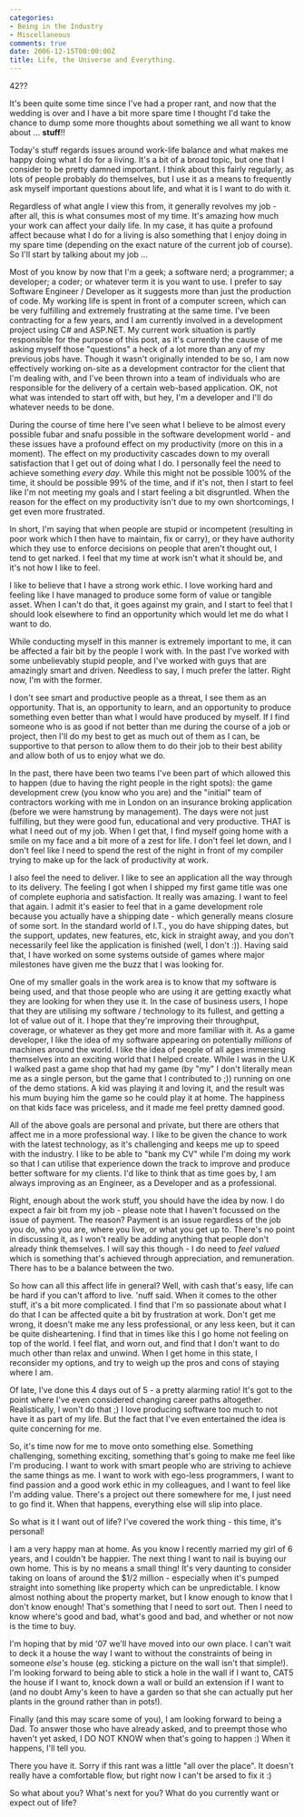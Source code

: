 ```yaml
---
categories:
- Being in the Industry
- Miscellaneous
comments: true
date: 2006-12-15T00:00:00Z
title: Life, the Universe and Everything.
---
```


42??

It's been quite some time since I've had a proper rant, and now that the wedding is over and I have a bit more spare time I thought I'd take the chance to dump some more thoughts about something we all want to know about ... <strong>stuff</strong>!!

Today's stuff regards issues around work-life balance and what makes me happy doing what I do for a living. It's a bit of a broad topic, but one that I consider to be pretty damned important. I think about this fairly regularly, as lots of people probably do themselves, but I use it as a means to frequently ask myself important questions about life, and what it is I want to do with it.

Regardless of what angle I view this from, it generally revolves my job - after all, this is what consumes most of my time. It's amazing how much your work can affect your daily life. In my case, it has quite a profound affect because what I do for a living is also something that I enjoy doing in my spare time (depending on the exact nature of the current job of course). So I'll start by talking about my job ...

Most of you know by now that I'm a geek; a software nerd; a programmer; a developer; a coder; or whatever term it is you want to use. I prefer to say Software Engineer / Developer as it suggests more than just the production of code. My working life is spent in front of a computer screen, which can be very fulfilling and extremely frustrating at the same time. I've been contracting for a few years, and I am currently involved in a development project using C# and ASP.NET. My current work situation is partly responsible for the purpose of this post, as it's currently the cause of me asking myself those "questions" a heck of a lot more than any of my previous jobs have. Though it wasn't originally intended to be so, I am now effectively working on-site as a development contractor for the client that I'm dealing with, and I've been thrown into a team of individuals who are responsible for the delivery of a certain web-based application. OK, not what was intended to start off with, but hey, I'm a developer and I'll do whatever needs to be done.

During the course of time here I've seen what I believe to be almost every possible fubar and snafu possible in the software development world - and these issues have a profound effect on my productivity (more on this in a moment). The effect on my productivity cascades down to my overall satisfaction that I get out of doing what I do. I personally feel the need to achieve something <em>every day</em>. While this might not be possible 100% of the time, it should be possible 99% of the time, and if it's not, then I start to feel like I'm not meeting my goals and I start feeling a bit disgruntled. When the reason for the effect on my productivity isn't due to my own shortcomings, I get even more frustrated.

In short, I'm saying that when people are stupid or incompetent (resulting in poor work which I then have to maintain, fix or carry), or they have authority which they use to enforce decisions on people that aren't thought out, I tend to get narked. I feel that my time at work isn't what it should be, and it's not how I like to feel.

I like to believe that I have a strong work ethic. I love working hard and feeling like I have managed to produce some form of value or tangible asset. When I can't do that, it goes against my grain, and I start to feel that I should look elsewhere to find an opportunity which would let me do what I want to do.

While conducting myself in this manner is extremely important to me, it can be affected a fair bit by the people I work with. In the past I've worked with some unbelievably stupid people, and I've worked with guys that are amazingly smart and driven. Needless to say, I much prefer the latter. Right now, I'm with the former.

I don't see smart and productive people as a threat, I see them as an opportunity. That is, an opportunity to learn, and an opportunity to produce something even better than what I would have produced by myself. If I find someone who is as good if not better than me during the course of a job or project, then I'll do my best to get as much out of them as I can, be supportive to that person to allow them to do their job to their best ability and allow both of us to enjoy what we do.

In the past, there have been two teams I've been part of which allowed this to happen (due to having the right people in the right spots): the game development crew (you know who you are) and the "initial" team of contractors working with me in London on an insurance broking application (before we were hamstrung by management). The days were not just fulfilling, but they were good fun, educational and very productive. THAT is what I need out of my job. When I get that, I find myself going home with a smile on my face and a bit more of a zest for life. I don't feel let down, and I don't feel like I need to spend the rest of the night in front of my compiler trying to make up for the lack of productivity at work.

I also feel the need to deliver. I like to see an application all the way through to its delivery. The feeling I got when I shipped my first game title was one of complete euphoria and satisfaction. It really was amazing. I want to feel that again. I admit it's easier to feel that in a game development role because you actually have a shipping date - which generally means closure of some sort. In the standard world of I.T., you do have shipping dates, but the support, updates, new features, etc, kick in straight away, and you don't necessarily feel like the application is finished (well, I don't :)). Having said that, I have worked on some systems outside of games where major milestones have given me the buzz that I was looking for.

One of my smaller goals in the work area is to know that my software is being used, and that those people who are using it are getting exactly what they are looking for when they use it. In the case of business users, I hope that they are utilising my software / technology to its fullest, and getting a lot of value out of it. I hope that they're improving their throughput, coverage, or whatever as they get more and more familiar with it. As a game developer, I like the idea of my software appearing on potentially <em>millions</em> of machines around the world. I like the idea of people of all ages immersing themselves into an exciting world that I helped create. While I was in the U.K I walked past a game shop that had my game (by "my" I don't literally mean me as a single person, but the game that I contributed to ;)) running on one of the demo stations. A kid was playing it and loving it, and the result was his mum buying him the game so he could play it at home. The happiness on that kids face was priceless, and it made me feel pretty damned good.

All of the above goals are personal and private, but there are others that affect me in a more professional way. I like to be given the chance to work with the latest technology, as it's challenging and keeps me up to speed with the industry. I like to be able to "bank my CV" while I'm doing my work so that I can utilise that experience down the track to improve and produce better software for my clients. I'd like to think that as time goes by, I am always improving as an Engineer, as a Developer and as a professional.

Right, enough about the work stuff, you should have the idea by now. I do expect a fair bit from my job - please note that I haven't focussed on the issue of payment. The reason? Payment is an issue regardless of the job you do, who you are, where you live, or what you get up to. There's no point in discussing it, as I won't really be adding anything that people don't already think themselves. I will say this though - I do need to <em>feel valued</em> which is something that's achieved through appreciation, and remuneration. There has to be a balance between the two.

So how can all this affect life in general? Well, with cash that's easy, life can be hard if you can't afford to live. 'nuff said. When it comes to the other stuff, it's a bit more complicated. I find that I'm so passionate about what I do that I can be affected quite a bit by frustration at work. Don't get me wrong, it doesn't make me any less professional, or any less keen, but it can be quite disheartening. I find that in times like this I go home not feeling on top of the world. I feel flat, and worn out, and find that I don't want to do much other than relax and unwind. When I get home in this state, I reconsider my options, and try to weigh up the pros and cons of staying where I am.

Of late, I've done this 4 days out of 5 - a pretty alarming ratio! It's got to the point where I've even considered changing career paths altogether. Realistically, I won't do that ;) I love producing software too much to not have it as part of my life. But the fact that I've even entertained the idea is quite concerning for me.

So, it's time now for me to move onto something else. Something challenging, something exciting, something that's going to make me feel like I'm producing. I want to work with smart people who are striving to achieve the same things as me. I want to work with ego-less programmers, I want to find passion and a good work ethic in my colleagues, and I want to feel like I'm adding value. There's a project out there somewhere for me, I just need to go find it. When that happens, everything else will slip into place.

So what is it I want out of life? I've covered the work thing - this time, it's personal!

I am a very happy man at home. As you know I recently married my girl of 6 years, and I couldn't be happier. The next thing I want to nail is buying our own home. This is by no means a small thing! It's very daunting to consider taking on loans of around the $1/2 million - especially when it's pumped straight into something like property which can be unpredictable. I know almost nothing about the property market, but I know enough to know that I don't know enough! That's something that I need to sort out. Then I need to know where's good and bad, what's good and bad, and whether or not now is the time to buy.

I'm hoping that by mid '07 we'll have moved into our own place. I can't wait to deck it a house the way I want to without the constraints of being in someone <em>else's</em> house (eg. sticking a picture on the wall isn't that simple!). I'm looking forward to being able to stick a hole in the wall if I want to, CAT5 the house if I want to, knock down a wall or build an extension if I want to (and no doubt Amy's keen to have a garden so that she can actually put her plants in the ground rather than in pots!).

Finally (and this may scare some of you), I am looking forward to being a Dad. To answer those who have already asked, and to preempt those who haven't yet asked, I DO NOT KNOW when that's going to happen :) When it happens, I'll tell you.

There you have it. Sorry if this rant was a little "all over the place". It doesn't really have a comfortable flow, but right now I can't be arsed to fix it :)

So what about you? What's next for you? What do you currently want or expect out of life?
